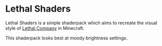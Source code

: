 # Lethal Shaders

Lethal Shaders is a simple shaderpack which aims to recreate the visual style of [Lethal Company](https://store.steampowered.com/app/1966720/Lethal_Company/) in Minecraft.

This shaderpack looks best at moody brightness settings.
